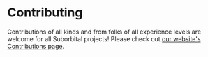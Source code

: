 # Contributing

Contributions of all kinds and from folks of all experience levels are welcome for all Suborbital projects! Please check out [our website's Contributions page](https://docs.suborbital.dev/contributing-guide/contributing-to-suborbital). 
